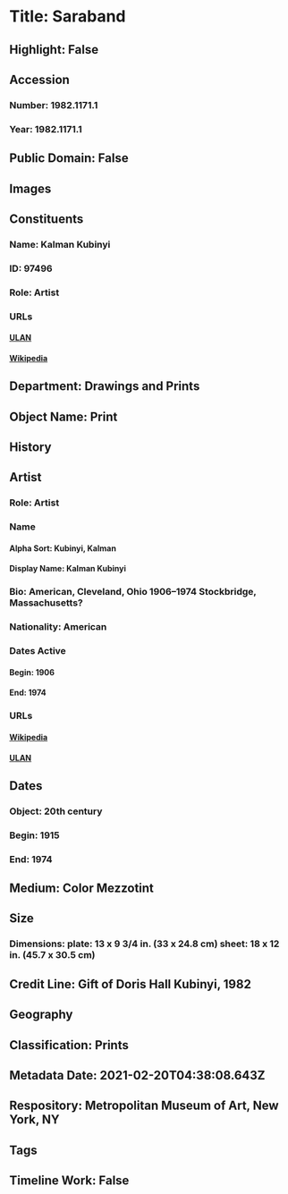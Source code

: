 # Title: Saraband
## Highlight: False
## Accession
### Number: 1982.1171.1
### Year: 1982.1171.1
## Public Domain: False
## Images
## Constituents
### Name: Kalman Kubinyi
### ID: 97496
### Role: Artist
### URLs
#### [ULAN](http://vocab.getty.edu/page/ulan/500125422)
#### [Wikipedia](https://www.wikidata.org/wiki/Q6453201)
## Department: Drawings and Prints
## Object Name: Print
## History
## Artist
### Role: Artist
### Name
#### Alpha Sort: Kubinyi, Kalman
#### Display Name: Kalman Kubinyi
### Bio: American, Cleveland, Ohio 1906–1974 Stockbridge, Massachusetts?
### Nationality: American
### Dates Active
#### Begin: 1906
#### End: 1974
### URLs
#### [Wikipedia](https://www.wikidata.org/wiki/Q6453201)
#### [ULAN](http://vocab.getty.edu/page/ulan/500125422)
## Dates
### Object: 20th century
### Begin: 1915
### End: 1974
## Medium: Color Mezzotint
## Size
### Dimensions: plate: 13 x 9 3/4 in. (33 x 24.8 cm) sheet: 18 x 12 in. (45.7 x 30.5 cm)
## Credit Line: Gift of Doris Hall Kubinyi, 1982
## Geography
## Classification: Prints
## Metadata Date: 2021-02-20T04:38:08.643Z
## Respository: Metropolitan Museum of Art, New York, NY
## Tags
## Timeline Work: False